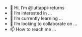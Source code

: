 - 👋 Hi, I’m @luttappi-returns
- 👀 I’m interested in ...
- 🌱 I’m currently learning ...
- 💞️ I’m looking to collaborate on ...
- 📫 How to reach me ...

<!---
luttappi-returns/luttappi-returns is a ✨ special ✨ repository because its `README.md` (this file) appears on your GitHub profile.
You can click the Preview link to take a look at your changes.
--->

